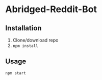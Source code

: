 # Abridged-Reddit-Bot

## Installation

1. Clone/download repo
2. `npm install`

## Usage
`npm start`